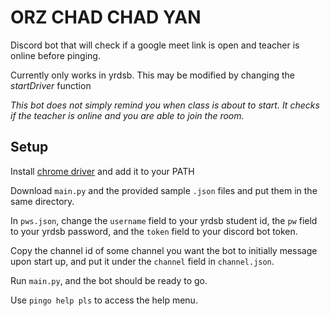 # ORZ CHAD CHAD YAN
Discord bot that will check if a google meet link is open and teacher is online before pinging.

Currently only works in yrdsb. This may be modified by changing the *startDriver* function

*This bot does not simply remind you when class is about to start. It checks if the teacher is online and you are able to join the room.*

## Setup

Install [chrome driver](https://chromedriver.chromium.org/) and add it to your PATH

Download `main.py` and the provided sample `.json` files and put them in the same directory. 

In `pws.json`, change the `username` field to your yrdsb student id, the `pw` field to your yrdsb password, and the `token` field to your discord bot token. 

Copy the channel id of some channel you want the bot to initially message upon start up, and put it under the `channel` field in `channel.json`. 

Run `main.py`, and the bot should be ready to go. 

Use `pingo help pls` to access the help menu. 
